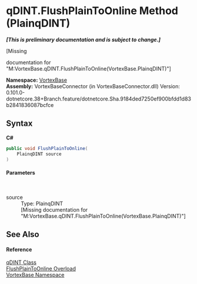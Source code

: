 # qDINT.FlushPlainToOnline Method (PlainqDINT)
 _**\[This is preliminary documentation and is subject to change.\]**_

\[Missing <summary> documentation for "M:VortexBase.qDINT.FlushPlainToOnline(VortexBase.PlainqDINT)"\]

**Namespace:**&nbsp;<a href="N_VortexBase.md">VortexBase</a><br />**Assembly:**&nbsp;VortexBaseConnector (in VortexBaseConnector.dll) Version: 0.101.0-dotnetcore.38+Branch.feature/dotnetcore.Sha.9184ded7250ef900bfdd1d83b2841836087bcfce

## Syntax

**C#**<br />
``` C#
public void FlushPlainToOnline(
	PlainqDINT source
)
```


#### Parameters
&nbsp;<dl><dt>source</dt><dd>Type: PlainqDINT<br />\[Missing <param name="source"/> documentation for "M:VortexBase.qDINT.FlushPlainToOnline(VortexBase.PlainqDINT)"\]</dd></dl>

## See Also


#### Reference
<a href="T_VortexBase_qDINT.md">qDINT Class</a><br /><a href="Overload_VortexBase_qDINT_FlushPlainToOnline.md">FlushPlainToOnline Overload</a><br /><a href="N_VortexBase.md">VortexBase Namespace</a><br />